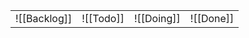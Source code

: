 |              |           |            |           |
| ------------ | --------- | ---------- | --------- |
| ![[Backlog]] | ![[Todo]] | ![[Doing]] | ![[Done]] |